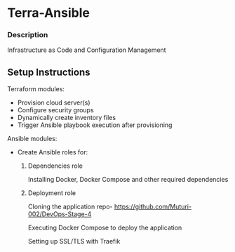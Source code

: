 # Terra-Ansible

### Description
Infrastructure as Code and Configuration Management

## Setup Instructions
Terraform modules:
- Provision cloud server(s)
- Configure security groups
- Dynamically create inventory files
- Trigger Ansible playbook execution after provisioning

Ansible modules:
- Create Ansible roles for:
  1. Dependencies role
     
     Installing Docker, Docker Compose and other required dependencies
  2. Deployment role
     
     Cloning the application repo- https://github.com/Muturi-002/DevOps-Stage-4
     
     Executing Docker Compose to deploy the application
     
     Setting up SSL/TLS with Traefik

